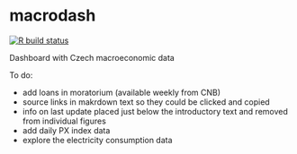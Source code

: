 # macrodash

<!-- badges: start -->
[![R build status](https://github.com/petrbouchal/macrodash/workflows/R-CMD-check/badge.svg)](https://github.com/petrbouchal/macrodash/actions)
<!-- badges: end -->

Dashboard with Czech macroeconomic data

To do:
- add loans in moratorium (available weekly from CNB)
- source links in makrdown text so they could be clicked and copied
- info on last update placed just below the introductory text and removed from individual figures
- add daily PX index data
- explore the electricity consumption data
